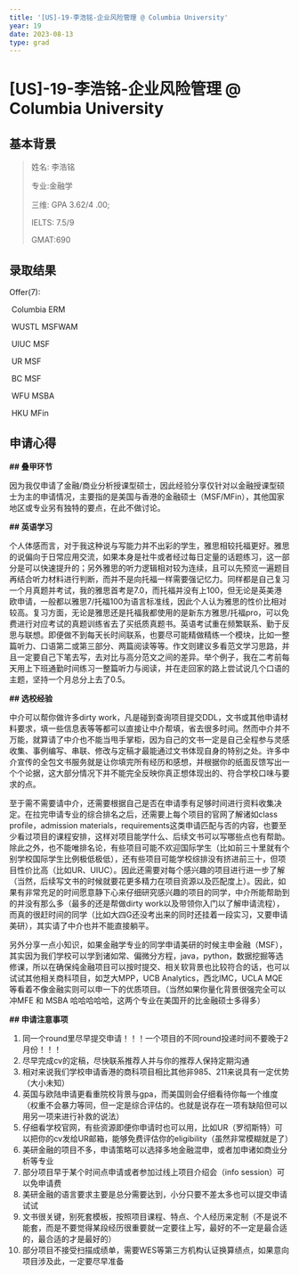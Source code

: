 ```yaml
---
title: '[US]-19-李浩铭-企业风险管理 @ Columbia University'
year: 19
date: 2023-08-13
type: grad
---
```


# [US]-19-李浩铭-企业风险管理 @ Columbia University

## 基本背景

> 姓名: 李浩铭
>
> 专业:金融学
>
> 三维: GPA 3.62/4 .00;
>
> IELTS: 7.5/9
>
> GMAT:690

## 录取结果

Offer(7):

​	Columbia ERM

​	WUSTL MSFWAM

​	UIUC MSF

​	UR MSF

​	BC MSF

​	WFU MSBA

​	HKU MFin

## 申请心得

**\## 叠甲环节**

因为我仅申请了金融/商业分析授课型硕士，因此经验分享仅针对以金融授课型硕士为主的申请情况，主要指的是美国与香港的金融硕士（MSF/MFin），其他国家地区或专业另有独特的要点，在此不做讨论。

**\## 英语学习**

个人体感而言，对于我这种说与写能力并不出彩的学生，雅思相较托福更好。雅思的说偏向于日常应用交流，如果本身是社牛或者经过每日定量的话题练习，这一部分是可以快速提升的；另外雅思的听力逻辑相对较为连续，且可以先预览一遍题目再结合听力材料进行判断，而并不是向托福一样需要强记忆力。同样都是自己复习一个月真题并考试，我的雅思首考是7.0，而托福并没有上100，但无论是英美港欧申请，一般都以雅思7/托福100为语言标准线，因此个人认为雅思的性价比相对较高。复习方面，无论是雅思还是托福我都使用的是新东方雅思/托福pro，可以免费进行对应考试的真题训练省去了买纸质真题书。英语考试重在频繁联系、勤于反思与联想。即便做不到每天长时间联系，也要尽可能精做精练一个模块，比如一整篇听力、口语第二或第三部分、两篇阅读等等。作文则建议多看范文学习思路，并且一定要自己下笔去写，去对比与高分范文之间的差异。举个例子，我在二考前每天用上下班通勤时间练习一整篇听力与阅读，并在走回家的路上尝试说几个口语的主题，坚持一个月总分上去了0.5。

**\## 选校经验**

中介可以帮你做许多dirty work，凡是碰到查询项目提交DDL，文书或其他申请材料要求，填一些信息表等等都可以直接让中介帮填，省去很多时间。然而中介并不万能，就算请了中介也不能当甩手掌柜，因为自己的文书一定是自己全程参与灵感收集、事例编写、串联、修改与定稿才最能通过文书体现自身的特别之处。许多中介宣传的全包文书服务就是让你填完所有经历和感想，并根据你的纸面反馈写出一个个论据，这大部分情况下并不能完全反映你真正想体现出的、符合学校口味与要求的点。

至于需不需要请中介，还需要根据自己是否在申请季有足够时间进行资料收集决定。在拉完申请专业的综合排名之后，还需要上每个项目的官网了解诸如class profile，admission materials，requirements这类申请匹配与否的内容，也要至少看过项目的课程安排，这样对项目能学什么、后续文书可以写哪些点也有帮助。除此之外，也不能唯排名论，有些项目可能不欢迎国际学生（比如前三十里就有个别学校国际学生比例极低极低），还有些项目可能学校综排没有挤进前三十，但项目性价比高（比如UR、UIUC）。因此还需要对每个感兴趣的项目进行进一步了解（当然，后续写文书的时候就要花更多精力在项目资源以及匹配度上）。因此，如果有非常充足的时间愿意静下心来仔细研究感兴趣的项目的同学，中介所能帮助到的并没有那么多（最多的还是帮做dirty work以及带领你入门以了解申请流程），而真的很赶时间的同学（比如大四G还没考出来的同时还挂着一段实习，又要申请美研），其实请了中介也并不能直接躺平。

 

另外分享一点小知识，如果金融学专业的同学申请美研的时候主申金融（MSF），其实因为我们学校可以学到诸如常、偏微分方程，java，python，数据挖掘等选修课，所以在确保纯金融项目可以按时提交、相关软背景也比较符合的话，也可以试试其他相关商科项目，如芝大MPP，UCB Analytics，西北IMC，UCLA MQE等看着不像金融实则可以申一下的优质项目。（当然如果你量化背景很强完全可以冲MFE 和 MSBA 哈哈哈哈哈，这两个专业在美国开的比金融硕士多得多）

 

**\## 申请注意事项**

1. 同一个round里尽早提交申请！！！一个项目的不同round投递时间不要晚于2月份！！！
2. 尽早完成cv的定稿，尽快联系推荐人并与你的推荐人保持定期沟通
3. 相对来说我们学校申请香港的商科项目相比其他非985、211来说具有一定优势（大小未知）
4. 英国与欧陆申请更看重院校背景与gpa，而美国则会仔细看待你每一个维度（权重不会暴力等同，但一定是综合评估的。也就是说存在一项有缺陷但可以用另一项来进行补救的说法）
5. 仔细看学校官网，有些资源即便你申请时也可以用，比如UR（罗彻斯特）可以把你的cv发给UR邮箱，能够免费评估你的eligibility（虽然非常模糊就是了）
6. 美研金融的项目不多，申请策略可以选择多地金融混申，或者加申诸如商业分析等专业
7. 部分项目早于某个时间点申请或者参加过线上项目介绍会（info session）可以免申请费
8. 美研金融的语言要求主要是总分需要达到，小分只要不差太多也可以提交申请试试
9. 文书很关键，别死套模板，按照项目课程、特点、个人经历来定制（不是说不能套，而是不要觉得某段经历很重要就一定要往上写，最好的不一定是最合适的，最合适的才是最好的）
10. 部分项目不接受扫描成绩单，需要WES等第三方机构认证换算绩点，如果意向项目涉及此，一定要尽早准备